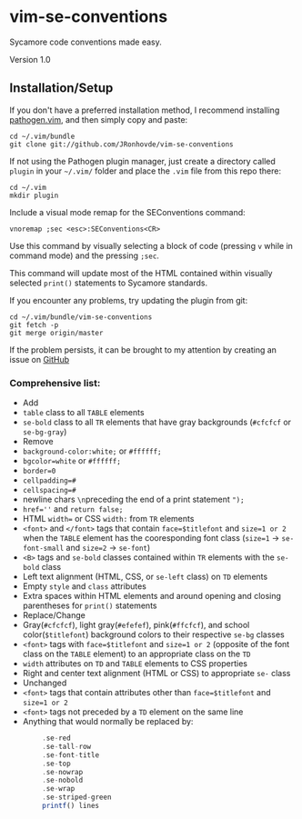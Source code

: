 # vim-se-conventions
Sycamore code conventions made easy.

Version 1.0    
## Installation/Setup

If you don't have a preferred installation method, I recommend
installing [pathogen.vim](https://github.com/tpope/vim-pathogen), and
then simply copy and paste:

    cd ~/.vim/bundle
    git clone git://github.com/JRonhovde/vim-se-conventions 
    
If not using the Pathogen plugin manager, just create a directory called `plugin` in your `~/.vim/` folder and place the `.vim` file from this repo there: 

    cd ~/.vim
    mkdir plugin

Include a visual mode remap for the SEConventions command:

    vnoremap ;sec <esc>:SEConventions<CR>   

Use this command by visually selecting a block of code (pressing `v` while in command mode) and the pressing `;sec`.

This command will update most of the HTML contained within visually selected `print()` statements to Sycamore standards.    

If you encounter any problems, try updating the plugin from git:    

    cd ~/.vim/bundle/vim-se-conventions    
    git fetch -p    
    git merge origin/master    

If the problem persists, it can be brought to my attention by creating an issue on [GitHub](https://github.com/JRonhovde/vim-se-conventions)    


### Comprehensive list:
* Add
 * `table` class to all `TABLE` elements
 * `se-bold` class to all `TR` elements that have gray backgrounds (`#cfcfcf` or `se-bg-gray`)
* Remove
 * `background-color:white;` or `#ffffff;`
 * `bgcolor=white` or `#ffffff;`
 * `border=0`
 * `cellpadding=#`
 * `cellspacing=#`
 * newline chars `\n`preceding the end of a print statement `");`
 * `href=''` and `return false;`
 * HTML `width=` or CSS `width:` from `TR` elements
 * `<font>` and `</font>` tags that contain `face=$titlefont` and `size=1 or 2` when 
 the `TABLE` element has the cooresponding font class (`size=1` -> `se-font-small` and `size=2` -> `se-font`)
 * `<B>` tags and `se-bold` classes contained within `TR` elements with the `se-bold` class
 * Left text alignment (HTML, CSS, or `se-left` class) on `TD` elements
 * Empty `style` and `class` attributes
 * Extra spaces within HTML elements and around opening and closing parentheses for `print()` statements
* Replace/Change
 * Gray(`#cfcfcf`), light gray(`#efefef`), pink(`#ffcfcf`), and school color(`$titlefont`) background colors to 
 their respective `se-bg` classes
 * `<font>` tags with `face=$titlefont` and `size=1 or 2` (opposite of the font class on the `TABLE` element) to
 an appropriate class on the `TD`
 * `width` attributes on `TD` and `TABLE` elements to CSS properties
 * Right and center text alignment (HTML or CSS) to appropriate `se-` class
* Unchanged
 * `<font>` tags that contain attributes other than `face=$titlefont` and `size=1 or 2`
 * `<font>` tags not preceded by a `TD` element on the same line
 * Anything that would normally be replaced by:
```php
        .se-red
        .se-tall-row
        .se-font-title
        .se-top
        .se-nowrap
        .se-nobold
        .se-wrap
        .se-striped-green    
        printf() lines
```


